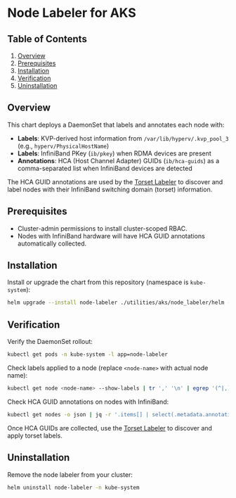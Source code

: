 # Node Labeler for AKS

## Table of Contents

1. [Overview](#overview)
2. [Prerequisites](#prerequisites)
3. [Installation](#installation)
4. [Verification](#verification)
5. [Uninstallation](#uninstallation)

## Overview

This chart deploys a DaemonSet that labels and annotates each node with:
- **Labels**: KVP-derived host information from `/var/lib/hyperv/.kvp_pool_3` (e.g., `hyperv/PhysicalHostName`)
- **Labels**: InfiniBand PKey (`ib/pkey`) when RDMA devices are present
- **Annotations**: HCA (Host Channel Adapter) GUIDs (`ib/hca-guids`) as a comma-separated list when InfiniBand devices are detected

The HCA GUID annotations are used by the [Torset Labeler](../torset_labeler/helm/README.md) to discover and label nodes with their InfiniBand switching domain (torset) information.

## Prerequisites

- Cluster-admin permissions to install cluster-scoped RBAC.
- Nodes with InfiniBand hardware will have HCA GUID annotations automatically collected.


## Installation

Install or upgrade the chart from this repository (namespace is `kube-system`):

```bash
helm upgrade --install node-labeler ./utilities/aks/node_labeler/helm -n kube-system
```

## Verification

Verify the DaemonSet rollout:

```bash
kubectl get pods -n kube-system -l app=node-labeler
```

Check labels applied to a node (replace `<node-name>` with actual node name):

```bash
kubectl get node <node-name> --show-labels | tr ',' '\n' | egrep '(^|,)hyperv/|ib/pkey'
```

Check HCA GUID annotations on nodes with InfiniBand:

```bash
kubectl get nodes -o json | jq -r '.items[] | select(.metadata.annotations["ib/hca-guids"]) | {name: .metadata.name, guids: .metadata.annotations["ib/hca-guids"]}'
```

Once HCA GUIDs are collected, use the [Torset Labeler](../torset_labeler/helm/README.md) to discover and apply torset labels.

## Uninstallation

Remove the node labeler from your cluster:

```bash
helm uninstall node-labeler -n kube-system
```